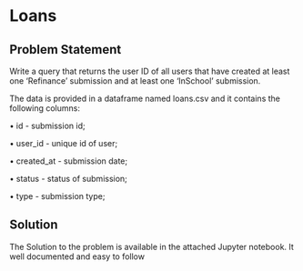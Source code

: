 # Loans
## Problem Statement 
Write a query that returns the user ID of all users that have created at least one ‘Refinance’ submission and at least one ‘InSchool’ submission.

The data is provided in a dataframe named loans.csv and it contains the following columns:

• id - submission id;

• user_id - unique id of user;

• created_at - submission date;

• status - status of submission;

• type - submission type;

## Solution
The Solution to the problem is available in the attached Jupyter notebook. It well documented and easy to follow
